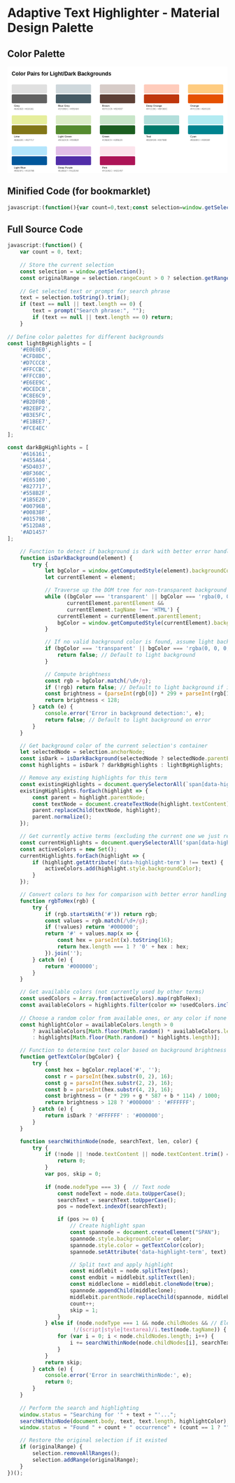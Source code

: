 
#  Adaptive Text Highlighter - Material Design Palette

## Color Palette

<svg xmlns="http://www.w3.org/2000/svg" viewBox="0 0 1000 480"><rect width="1000" height="480" fill="white"/><text x="20" y="40" font-family="Arial" font-size="24" font-weight="bold">Color Pairs for Light/Dark Backgrounds</text><g transform="translate(20, 80)"><g transform="translate(0, 0)"><rect width="160" height="40" fill="#E0E0E0" rx="4"/><rect width="160" height="40" y="45" fill="#616161" rx="4"/><text x="10" y="100" font-family="Arial" font-size="12">Grey</text><text x="10" y="115" font-family="Arial" font-size="10" fill="#666">#E0E0E0 / #616161</text></g><g transform="translate(200, 0)"><rect width="160" height="40" fill="#CFD8DC" rx="4"/><rect width="160" height="40" y="45" fill="#455A64" rx="4"/><text x="10" y="100" font-family="Arial" font-size="12">Blue Grey</text><text x="10" y="115" font-family="Arial" font-size="10" fill="#666">#CFD8DC / #455A64</text></g><g transform="translate(400, 0)"><rect width="160" height="40" fill="#D7CCC8" rx="4"/><rect width="160" height="40" y="45" fill="#5D4037" rx="4"/><text x="10" y="100" font-family="Arial" font-size="12">Brown</text><text x="10" y="115" font-family="Arial" font-size="10" fill="#666">#D7CCC8 / #5D4037</text></g><g transform="translate(600, 0)"><rect width="160" height="40" fill="#FFCCBC" rx="4"/><rect width="160" height="40" y="45" fill="#BF360C" rx="4"/><text x="10" y="100" font-family="Arial" font-size="12">Deep Orange</text><text x="10" y="115" font-family="Arial" font-size="10" fill="#666">#FFCCBC / #BF360C</text></g><g transform="translate(800, 0)"><rect width="160" height="40" fill="#FFCC80" rx="4"/><rect width="160" height="40" y="45" fill="#E65100" rx="4"/><text x="10" y="100" font-family="Arial" font-size="12">Orange</text><text x="10" y="115" font-family="Arial" font-size="10" fill="#666">#FFCC80 / #E65100</text></g></g><g transform="translate(20, 220)"><g transform="translate(0, 0)"><rect width="160" height="40" fill="#E6EE9C" rx="4"/><rect width="160" height="40" y="45" fill="#827717" rx="4"/><text x="10" y="100" font-family="Arial" font-size="12">Lime</text><text x="10" y="115" font-family="Arial" font-size="10" fill="#666">#E6EE9C / #827717</text></g><g transform="translate(200, 0)"><rect width="160" height="40" fill="#DCEDC8" rx="4"/><rect width="160" height="40" y="45" fill="#558B2F" rx="4"/><text x="10" y="100" font-family="Arial" font-size="12">Light Green</text><text x="10" y="115" font-family="Arial" font-size="10" fill="#666">#DCEDC8 / #558B2F</text></g><g transform="translate(400, 0)"><rect width="160" height="40" fill="#C8E6C9" rx="4"/><rect width="160" height="40" y="45" fill="#1B5E20" rx="4"/><text x="10" y="100" font-family="Arial" font-size="12">Green</text><text x="10" y="115" font-family="Arial" font-size="10" fill="#666">#C8E6C9 / #1B5E20</text></g><g transform="translate(600, 0)"><rect width="160" height="40" fill="#B2DFDB" rx="4"/><rect width="160" height="40" y="45" fill="#00796B" rx="4"/><text x="10" y="100" font-family="Arial" font-size="12">Teal</text><text x="10" y="115" font-family="Arial" font-size="10" fill="#666">#B2DFDB / #00796B</text></g><g transform="translate(800, 0)"><rect width="160" height="40" fill="#B2EBF2" rx="4"/><rect width="160" height="40" y="45" fill="#00838F" rx="4"/><text x="10" y="100" font-family="Arial" font-size="12">Cyan</text><text x="10" y="115" font-family="Arial" font-size="10" fill="#666">#B2EBF2 / #00838F</text></g></g><g transform="translate(20, 360)"><g transform="translate(0, 0)"><rect width="160" height="40" fill="#B3E5FC" rx="4"/><rect width="160" height="40" y="45" fill="#01579B" rx="4"/><text x="10" y="100" font-family="Arial" font-size="12">Light Blue</text><text x="10" y="115" font-family="Arial" font-size="10" fill="#666">#B3E5FC / #01579B</text></g><g transform="translate(200, 0)"><rect width="160" height="40" fill="#E1BEE7" rx="4"/><rect width="160" height="40" y="45" fill="#512DA8" rx="4"/><text x="10" y="100" font-family="Arial" font-size="12">Deep Purple</text><text x="10" y="115" font-family="Arial" font-size="10" fill="#666">#E1BEE7 / #512DA8</text></g><g transform="translate(400, 0)"><rect width="160" height="40" fill="#FCE4EC" rx="4"/><rect width="160" height="40" y="45" fill="#AD1457" rx="4"/><text x="10" y="100" font-family="Arial" font-size="12">Pink</text><text x="10" y="115" font-family="Arial" font-size="10" fill="#666">#FCE4EC / #AD1457</text></g></g></svg>




## Minified Code (for bookmarklet)

```javascript
javascript:(function(){var count=0,text;const selection=window.getSelection(),originalRange=selection.rangeCount>0?selection.getRangeAt(0).cloneRange():null;text=selection.toString().trim();if(text==null||text.length==0){text=prompt("Search phrase:","");if(text==null||text.length==0)return;}const lightBgHighlights=['#E0E0E0','#CFD8DC','#D7CCC8','#FFCCBC','#FFCC80','#E6EE9C','#DCEDC8','#C8E6C9','#B2DFDB','#B2EBF2','#B3E5FC','#E1BEE7','#FCE4EC'],darkBgHighlights=['#616161','#455A64','#5D4037','#BF360C','#E65100','#827717','#558B2F','#1B5E20','#00796B','#00838F','#01579B','#512DA8','#AD1457'];function isDarkBackground(element){try{let bgColor=window.getComputedStyle(element).backgroundColor,currentElement=element;while((bgColor==='transparent'||bgColor==='rgba(0, 0, 0, 0)')&&currentElement.parentElement&&currentElement.tagName!=='HTML'){currentElement=currentElement.parentElement;bgColor=window.getComputedStyle(currentElement).backgroundColor;}if(bgColor==='transparent'||bgColor==='rgba(0, 0, 0, 0)'||!bgColor)return false;const rgb=bgColor.match(/\d+/g);if(!rgb)return false;const brightness=(parseInt(rgb[0])*299+parseInt(rgb[1])*587+parseInt(rgb[2])*114)/1000;return brightness<128;}catch(e){console.error('Error in background detection:',e);return false;}}let selectedNode=selection.anchorNode;const isDark=isDarkBackground(selectedNode?selectedNode.parentElement:document.body),highlights=isDark?darkBgHighlights:lightBgHighlights;const existingHighlights=document.querySelectorAll(`span[data-highlight-term="${text}"]`);existingHighlights.forEach(highlight=>{const parent=highlight.parentNode,textNode=document.createTextNode(highlight.textContent);parent.replaceChild(textNode,highlight);parent.normalize();});const currentHighlights=document.querySelectorAll('span[data-highlight-term]'),activeColors=new Set();currentHighlights.forEach(highlight=>{if(highlight.getAttribute('data-highlight-term')!==text)activeColors.add(highlight.style.backgroundColor);});function rgbToHex(rgb){try{if(rgb.startsWith('#'))return rgb;const values=rgb.match(/\d+/g);if(!values)return '#000000';return '#'+values.map(x=>{const hex=parseInt(x).toString(16);return hex.length===1?'0'+hex:hex;}).join('');}catch(e){return '#000000';}}const usedColors=Array.from(activeColors).map(rgbToHex),availableColors=highlights.filter(color=>!usedColors.includes(color));const highlightColor=availableColors.length>0?availableColors[Math.floor(Math.random()*availableColors.length)]:highlights[Math.floor(Math.random()*highlights.length)];function getTextColor(bgColor){try{const hex=bgColor.replace('#',''),r=parseInt(hex.substr(0,2),16),g=parseInt(hex.substr(2,2),16),b=parseInt(hex.substr(4,2),16),brightness=(r*299+g*587+b*114)/1000;return brightness>128?'#000000':'#FFFFFF';}catch(e){return isDark?'#FFFFFF':'#000000';}}function searchWithinNode(node,searchText,len,color){try{if(!node||!node.textContent||node.textContent.trim()==='')return 0;var pos,skip=0;if(node.nodeType===3){const nodeText=node.data.toUpperCase();searchText=searchText.toUpperCase();pos=nodeText.indexOf(searchText);if(pos>=0){const spannode=document.createElement("SPAN");spannode.style.backgroundColor=color;spannode.style.color=getTextColor(color);spannode.setAttribute('data-highlight-term',text);const middlebit=node.splitText(pos),endbit=middlebit.splitText(len),middleclone=middlebit.cloneNode(true);spannode.appendChild(middleclone);middlebit.parentNode.replaceChild(spannode,middlebit);count++;skip=1;}}else if(node.nodeType===1&&node.childNodes&&!/(script|style|textarea)/i.test(node.tagName)){for(var i=0;i<node.childNodes.length;i++){i+=searchWithinNode(node.childNodes[i],searchText,len,color);}}return skip;}catch(e){console.error('Error in searchWithinNode:',e);return 0;}}window.status="Searching for '"+text+"'...";searchWithinNode(document.body,text,text.length,highlightColor);window.status="Found "+count+" occurrence"+(count==1?"":"s")+" of '"+text+"'.";if(originalRange){selection.removeAllRanges();selection.addRange(originalRange);}})();
```

## Full Source Code

```javascript
javascript:(function() {
    var count = 0, text;
    
    // Store the current selection
    const selection = window.getSelection();
    const originalRange = selection.rangeCount > 0 ? selection.getRangeAt(0).cloneRange() : null;
    
    // Get selected text or prompt for search phrase
    text = selection.toString().trim();
    if (text == null || text.length == 0) {
        text = prompt("Search phrase:", "");
        if (text == null || text.length == 0) return;
    }
    
// Define color palettes for different backgrounds
const lightBgHighlights = [
    '#E0E0E0', 
    '#CFD8DC', 
    '#D7CCC8', 
    '#FFCCBC', 
    '#FFCC80', 
    '#E6EE9C', 
    '#DCEDC8', 
    '#C8E6C9', 
    '#B2DFDB', 
    '#B2EBF2', 
    '#B3E5FC', 
    '#E1BEE7', 
    '#FCE4EC'  
];

const darkBgHighlights = [
    '#616161', 
    '#455A64', 
    '#5D4037', 
    '#BF360C', 
    '#E65100', 
    '#827717', 
    '#558B2F', 
    '#1B5E20', 
    '#00796B', 
    '#00838F', 
    '#01579B', 
    '#512DA8',
    '#AD1457' 
];

    // Function to detect if background is dark with better error handling
	function isDarkBackground(element) {
		try {
			let bgColor = window.getComputedStyle(element).backgroundColor;
			let currentElement = element;

			// Traverse up the DOM tree for non-transparent background
			while ((bgColor === 'transparent' || bgColor === 'rgba(0, 0, 0, 0)') &&
				   currentElement.parentElement &&
				   currentElement.tagName !== 'HTML') {
				currentElement = currentElement.parentElement;
				bgColor = window.getComputedStyle(currentElement).backgroundColor;
			}

			// If no valid background color is found, assume light background
			if (bgColor === 'transparent' || bgColor === 'rgba(0, 0, 0, 0)' || !bgColor) {
				return false; // Default to light background
			}

			// Compute brightness
			const rgb = bgColor.match(/\d+/g);
			if (!rgb) return false; // Default to light background if invalid
			const brightness = (parseInt(rgb[0]) * 299 + parseInt(rgb[1]) * 587 + parseInt(rgb[2]) * 114) / 1000;
			return brightness < 128;
		} catch (e) {
			console.error('Error in background detection:', e);
			return false; // Default to light background on error
		}
	}

    // Get background color of the current selection's container
    let selectedNode = selection.anchorNode;
    const isDark = isDarkBackground(selectedNode ? selectedNode.parentElement : document.body);
    const highlights = isDark ? darkBgHighlights : lightBgHighlights;

    // Remove any existing highlights for this term
    const existingHighlights = document.querySelectorAll(`span[data-highlight-term="${text}"]`);
    existingHighlights.forEach(highlight => {
        const parent = highlight.parentNode;
        const textNode = document.createTextNode(highlight.textContent);
        parent.replaceChild(textNode, highlight);
        parent.normalize();
    });

    // Get currently active terms (excluding the current one we just removed)
    const currentHighlights = document.querySelectorAll('span[data-highlight-term]');
    const activeColors = new Set();
    currentHighlights.forEach(highlight => {
        if (highlight.getAttribute('data-highlight-term') !== text) {
            activeColors.add(highlight.style.backgroundColor);
        }
    });

    // Convert colors to hex for comparison with better error handling
    function rgbToHex(rgb) {
        try {
            if (rgb.startsWith('#')) return rgb;
            const values = rgb.match(/\d+/g);
            if (!values) return '#000000';
            return '#' + values.map(x => {
                const hex = parseInt(x).toString(16);
                return hex.length === 1 ? '0' + hex : hex;
            }).join('');
        } catch (e) {
            return '#000000';
        }
    }

    // Get available colors (not currently used by other terms)
    const usedColors = Array.from(activeColors).map(rgbToHex);
    const availableColors = highlights.filter(color => !usedColors.includes(color));
    
    // Choose a random color from available ones, or any color if none available
    const highlightColor = availableColors.length > 0 
        ? availableColors[Math.floor(Math.random() * availableColors.length)]
        : highlights[Math.floor(Math.random() * highlights.length)];

    // Function to determine text color based on background brightness
    function getTextColor(bgColor) {
        try {
            const hex = bgColor.replace('#', '');
            const r = parseInt(hex.substr(0, 2), 16);
            const g = parseInt(hex.substr(2, 2), 16);
            const b = parseInt(hex.substr(4, 2), 16);
            const brightness = (r * 299 + g * 587 + b * 114) / 1000;
            return brightness > 128 ? '#000000' : '#FFFFFF';
        } catch (e) {
            return isDark ? '#FFFFFF' : '#000000';
        }
    }

    function searchWithinNode(node, searchText, len, color) {
        try {
            if (!node || !node.textContent || node.textContent.trim() === '') {
                return 0;
            }
            var pos, skip = 0;
            
            if (node.nodeType === 3) {  // Text node
                const nodeText = node.data.toUpperCase();
                searchText = searchText.toUpperCase();
                pos = nodeText.indexOf(searchText);

                if (pos >= 0) {
                    // Create highlight span
                    const spannode = document.createElement("SPAN");
                    spannode.style.backgroundColor = color;
                    spannode.style.color = getTextColor(color);
                    spannode.setAttribute('data-highlight-term', text);

                    // Split text and apply highlight
                    const middlebit = node.splitText(pos);
                    const endbit = middlebit.splitText(len);
                    const middleclone = middlebit.cloneNode(true);
                    spannode.appendChild(middleclone);
                    middlebit.parentNode.replaceChild(spannode, middlebit);
                    count++;
                    skip = 1;
                }
            } else if (node.nodeType === 1 && node.childNodes && // Element node
                     !/(script|style|textarea)/i.test(node.tagName)) {
                for (var i = 0; i < node.childNodes.length; i++) {
                    i += searchWithinNode(node.childNodes[i], searchText, len, color);
                }
            }
            return skip;
        } catch (e) {
            console.error('Error in searchWithinNode:', e);
            return 0;
        }
    }
    
    // Perform the search and highlighting
    window.status = "Searching for '" + text + "'...";
    searchWithinNode(document.body, text, text.length, highlightColor);
    window.status = "Found " + count + " occurrence" + (count == 1 ? "" : "s") + " of '" + text + "'.";

    // Restore the original selection if it existed
    if (originalRange) {
        selection.removeAllRanges();
        selection.addRange(originalRange);
    }
})();
```
